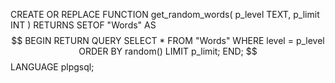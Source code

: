 CREATE OR REPLACE FUNCTION get_random_words(
    p_level TEXT,
    p_limit INT
)
RETURNS SETOF "Words" AS $$
BEGIN
    RETURN QUERY
    SELECT *
    FROM "Words"
    WHERE level = p_level
    ORDER BY random()
    LIMIT p_limit;
END;
$$ LANGUAGE plpgsql;